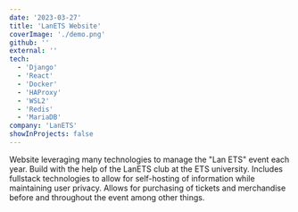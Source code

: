 ```yaml
---
date: '2023-03-27'
title: 'LanETS Website'
coverImage: './demo.png'
github: ''
external: ''
tech:
  - 'Django'
  - 'React'
  - 'Docker'
  - 'HAProxy'
  - 'WSL2'
  - 'Redis'
  - 'MariaDB'
company: 'LanETS'
showInProjects: false
---
```


Website leveraging many technologies to manage the "Lan ETS" event each year. Build with the help of the LanETS club at the ETS university. Includes fullstack technologies to allow for self-hosting of information while maintaining user privacy. Allows for purchasing of tickets and merchandise before and throughout the event among other things.
